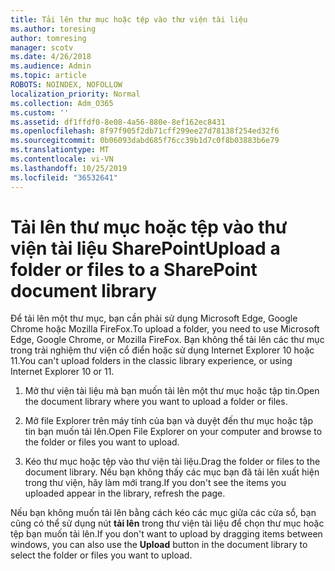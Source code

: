 ```yaml
---
title: Tải lên thư mục hoặc tệp vào thư viện tài liệu
ms.author: toresing
author: tomresing
manager: scotv
ms.date: 4/26/2018
ms.audience: Admin
ms.topic: article
ROBOTS: NOINDEX, NOFOLLOW
localization_priority: Normal
ms.collection: Adm_O365
ms.custom: ''
ms.assetid: df1ffdf0-8e08-4a56-880e-8ef162ec8431
ms.openlocfilehash: 8f97f905f2db71cff299ee27d78138f254ed32f6
ms.sourcegitcommit: 0b06093dabd685f76cc39b1d7c0f8b03883b6e79
ms.translationtype: MT
ms.contentlocale: vi-VN
ms.lasthandoff: 10/25/2019
ms.locfileid: "36532641"
---
```

# <a name="upload-a-folder-or-files-to-a-sharepoint-document-library"></a><span data-ttu-id="e8229-102">Tải lên thư mục hoặc tệp vào thư viện tài liệu SharePoint</span><span class="sxs-lookup"><span data-stu-id="e8229-102">Upload a folder or files to a SharePoint document library</span></span>

<span data-ttu-id="e8229-103">Để tải lên một thư mục, bạn cần phải sử dụng Microsoft Edge, Google Chrome hoặc Mozilla FireFox.</span><span class="sxs-lookup"><span data-stu-id="e8229-103">To upload a folder, you need to use Microsoft Edge, Google Chrome, or Mozilla FireFox.</span></span> <span data-ttu-id="e8229-104">Bạn không thể tải lên các thư mục trong trải nghiệm thư viện cổ điển hoặc sử dụng Internet Explorer 10 hoặc 11.</span><span class="sxs-lookup"><span data-stu-id="e8229-104">You can't upload folders in the classic library experience, or using Internet Explorer 10 or 11.</span></span>
  
1. <span data-ttu-id="e8229-105">Mở thư viện tài liệu mà bạn muốn tải lên một thư mục hoặc tập tin.</span><span class="sxs-lookup"><span data-stu-id="e8229-105">Open the document library where you want to upload a folder or files.</span></span>
    
2. <span data-ttu-id="e8229-106">Mở file Explorer trên máy tính của bạn và duyệt đến thư mục hoặc tập tin bạn muốn tải lên.</span><span class="sxs-lookup"><span data-stu-id="e8229-106">Open File Explorer on your computer and browse to the folder or files you want to upload.</span></span>
    
3. <span data-ttu-id="e8229-107">Kéo thư mục hoặc tệp vào thư viện tài liệu.</span><span class="sxs-lookup"><span data-stu-id="e8229-107">Drag the folder or files to the document library.</span></span> <span data-ttu-id="e8229-108">Nếu bạn không thấy các mục bạn đã tải lên xuất hiện trong thư viện, hãy làm mới trang.</span><span class="sxs-lookup"><span data-stu-id="e8229-108">If you don't see the items you uploaded appear in the library, refresh the page.</span></span> 
    
<span data-ttu-id="e8229-109">Nếu bạn không muốn tải lên bằng cách kéo các mục giữa các cửa sổ, bạn cũng có thể sử dụng nút **tải lên** trong thư viện tài liệu để chọn thư mục hoặc tệp bạn muốn tải lên.</span><span class="sxs-lookup"><span data-stu-id="e8229-109">If you don't want to upload by dragging items between windows, you can also use the **Upload** button in the document library to select the folder or files you want to upload.</span></span> 
  

